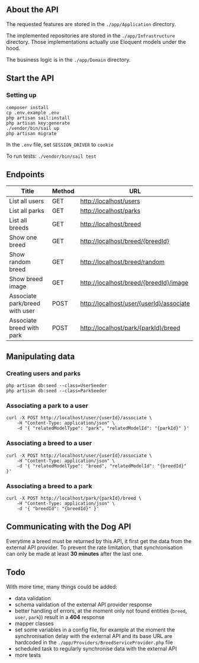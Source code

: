 ## About the API
The requested features are stored in the `./app/Application` directory.

The implemented repositories are stored in the `./app/Infrastructure` directory. Those implementations actually use Eloquent models under the hood.

The business logic is in the `./app/Domain` directory.

## Start the API

### Setting up
```shell
composer install
cp .env.example .env
php artisan sail:install
php artisan key:generate
./vendor/bin/sail up
php artisan migrate
```

In the `.env` file, set `SESSION_DRIVER` to `cookie`

To run tests: `./vendor/bin/sail test`

## Endpoints
| Title                          | Method | URL                                        |
|--------------------------------|--------|--------------------------------------------|
| List all users                 | GET    | <http://localhost/users>                   |
| List all parks                 | GET    | <http://localhost/parks>                   |
| List all breeds                | GET    | <http://localhost/breed>                   |
| Show one breed                 | GET    | <http://localhost/breed/{breedId}>         |
| Show random breed              | GET    | <http://localhost/breed/random>            |
| Show breed image               | GET    | <http://localhost/breed/{breedId}/image>   |
| Associate park/breed with user | POST   | <http://localhost/user/{userId}/associate> |
| Associate breed with park      | POST   | <http://localhost/park/{parkId}/breed>     |



## Manipulating data

### Creating users and parks
```shell
php artisan db:seed --class=UserSeeder
php artisan db:seed --class=ParkSeeder
```

### Associating a park to a user
```shell
curl -X POST http://localhost/user/{userId}/associate \
    -H "Content-Type: application/json" \
    -d '{ "relatedModelType": "park", "relatedModelId": "{parkId}" }'
```

### Associating a breed to a user
```shell
curl -X POST http://localhost/user/{userId}/associate \
    -H "Content-Type: application/json" \
    -d '{ "relatedModelType": "breed", "relatedModelId": "{breedId}" }'
```

### Associating a breed to a park
```shell
curl -X POST http://localhost/park/{parkId}/breed \
    -H "Content-Type: application/json" \
    -d '{ "breedId": "{breedId}" }'
```

## Communicating with the Dog API
Everytime a breed must be returned by this API, it first get the data from the external API provider. To prevent the rate limitation, that synchronisation can only be made at least **30 minutes** after the last one.

## Todo
With more time, many things could be added:
- data validation
- schema validation of the external API provider response
- better handling of errors, at the moment only not found entities (`breed`, `user`, `park`)) result in a **404** response
- mapper classes 
- set some variables in a config file, for example at the moment the synchronisation delay with the external API and its base URL are hardcoded in the `./app/Providers/BreedServiceProvider.php` file
- scheduled task to regularly synchronise data with the external API
- more tests
